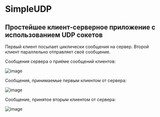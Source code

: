 # SimpleUDP
## Простейшее клиент-серверное приложение с использованием UDP сокетов

Первый клиент посылает циклически сообщения на сервер. Второй клиент параллельно отправляет своё сообщение.

Сообщения сервера о приёме сообщений клиентов:

![image](https://user-images.githubusercontent.com/47382305/171627195-8fd36718-a0b0-4dbb-a2e2-6194d1765c32.png)


Сообщения, принимаемые первым клиентом от сервера:

![image](https://user-images.githubusercontent.com/47382305/171627228-681ddc13-719a-4522-8a24-87061652c49f.png)

Сообщение, принятое вторым клиентом от сервера:

![image](https://user-images.githubusercontent.com/47382305/171627256-9c5cad2f-19d5-4f1d-a509-36ffd15b971a.png)
